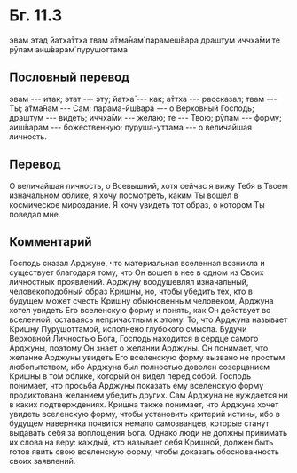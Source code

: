 # Бг. 11.3

эвам этад йатха̄ттха твам а̄тма̄нам̇ парамеш́вара драшт̣ум иччха̄ми те рӯпам
аиш́варам̇ пурушоттама

## Пословный перевод

эвам --- итак; этат --- эту; йатха̄ --- как; а̄ттха --- рассказал; твам
--- Ты; а̄тма̄нам --- Сам; парама-ӣш́вара --- о Верховный Господь; драшт̣ум
--- видеть; иччха̄ми --- желаю; те --- Твою; рӯпам --- форму; аиш́варам
--- божественную; пуруша-уттама --- о величайшая личность.

## Перевод

О величайшая личность, о Всевышний, хотя сейчас я вижу Тебя в Твоем
изначальном облике, я хочу посмотреть, каким Ты вошел в космическое
мироздание. Я хочу увидеть тот образ, о котором Ты поведал мне.

## Комментарий

Господь сказал Арджуне, что материальная вселенная возникла и существует
благодаря тому, что Он вошел в нее в одном из Своих личностных
проявлений. Арджуну воодушевлял изначальный, человекоподобный образ
Кришны, но, чтобы убедить тех, кто в будущем может счесть Кришну
обыкновенным человеком, Арджуна хотел увидеть Его вселенскую форму и
понять, как Он действует во вселенной, оставаясь непричастным к этому.
То, что Арджуна называет Кришну Пурушоттамой, исполнено глубокого
смысла. Будучи Верховной Личностью Бога, Господь находится в сердце
самого Арджуны, поэтому Он знает о желании Арджуны. Он понимает, что
желание Арджуны увидеть Его вселенскую форму вызвано не простым
любопытством, ибо Арджуна был полностью доволен созерцанием Кришны в том
облике, который он видел перед собой. Господь понимает, что просьба
Арджуны показать ему вселенскую форму продиктована желанием убедить
других. Сам Арджуна не нуждается ни в каких подтверждениях. Кришна также
понимает, что Арджуна хочет увидеть вселенскую форму, чтобы установить
критерий истины, ибо в будущем наверняка появится немало самозванцев,
которые станут выдавать себя за воплощения Бога. Однако люди не должны
принимать их слова на веру: каждый, кто называет себя Кришной, должен
быть готов явить свою вселенскую форму, чтобы доказать обоснованность
своих заявлений.
